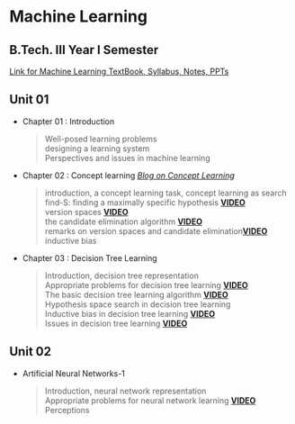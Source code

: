 # Machine Learning

## B.Tech. III Year I Semester

[Link for Machine Learning TextBook, Syllabus, Notes, PPTs](https://drive.google.com/drive/folders/1KzvX5tEbpv6LWfHRtaKzTmzh7EGpNHFG?usp=sharing)

## Unit 01

- Chapter 01 : Introduction
    > Well-posed learning problems<br/>
    > designing a learning system<br/>
    >  Perspectives and issues in machine learning
- Chapter 02 : Concept learning <i>[Blog on Concept Learning](https://medium.com/@pralhad2481/chapter-2-concept-learning-part-1-552b05641a6e)</i>
    > introduction, a concept learning task, concept learning as search</br>
    > find-S: finding a maximally specific hypothesis <b>[VIDEO](https://www.youtube.com/watch?v=O6vwN74aSGY&t=10s)</b><br/>
    > version spaces <b>[VIDEO](https://www.youtube.com/watch?v=_FMDyEoIX3A&t=52s)</b></br>
    > the candidate elimination algorithm <b>[VIDEO](https://www.youtube.com/watch?v=O2wYwFOMQ24)</b></br>
    > remarks on version spaces and candidate elimination<b>[VIDEO](https://www.youtube.com/watch?v=u71RrLquBIk)</b></br>
    > inductive bias <br/>
- Chapter 03 : Decision Tree Learning
    > Introduction, decision tree representation<br/>
    > Appropriate problems for decision tree learning <b>[VIDEO](https://www.youtube.com/watch?v=QLqlS7s53P4)</b><br/>
    > The basic decision tree learning algorithm <b>[VIDEO](https://www.youtube.com/watch?v=coOTEc-0OGw&t=34s)</b><br/>
    > Hypothesis space search in decision tree learning<br/>
    > Inductive bias in decision tree learning <b>[VIDEO](https://www.youtube.com/watch?v=SVwFJZeWdtg)</b><br/>
    > Issues in decision tree learning <b>[VIDEO](https://www.youtube.com/watch?v=3ZAyNV-LfuY)</b><br/>

## Unit 02
- Artificial Neural Networks-1
    > Introduction, neural network representation<br/>
    > Appropriate problems for neural network learning <b>[VIDEO](https://youtu.be/i8rGS6nZTEk)</b> <br/>
    > Perceptions

